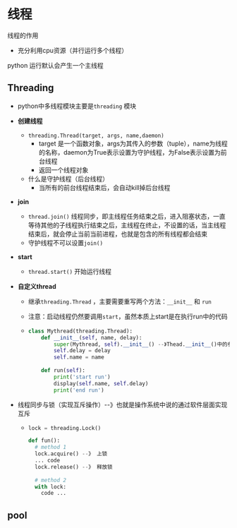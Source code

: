 # 线程

线程的作用

- 充分利用cpu资源（并行运行多个线程）



python 运行默认会产生一个主线程

## Threading

- python中多线程模块主要是`threading` 模块

- **创建线程**

  - `threading.Thread(target, args, name,daemon)`
    - target 是一个函数对象，args为其传入的参数（tuple），name为线程的名称，daemon为True表示设置为守护线程，为False表示设置为前台线程
    - 返回一个线程对象
  - 什么是守护线程（后台线程）
    - 当所有的前台线程结束后，会自动kill掉后台线程

- **join**

  - `thread.join()` 线程同步，即主线程任务结束之后，进入阻塞状态，一直等待其他的子线程执行结束之后，主线程在终止，不设置的话，当主线程结束后，就会停止当前当前进程，也就是包含的所有线程都会结束
  - 守护线程不可以设置`join()`

- **start**

  -  `thread.start()`   开始运行线程

- **自定义thread**

  - 继承`threading.Thread` ，主要需要重写两个方法：`__init__` 和 `run`

  - 注意：启动线程仍然要调用`start`，虽然本质上start是在执行run中的代码

  - ```python
    class Mythread(threading.Thread):
        def __init__(self, name, delay):
            super(Mythread, self).__init__() --》Thead.__init__()中的参数全部是默认参数，因此在这里可以不穿入参数初始化
            self.delay = delay
            self.name = name
        
        def run(self):
            print('start run')
            display(self.name, self.delay)
            print('end run')
    ```

- 线程同步与锁（实现互斥操作）--》也就是操作系统中说的通过软件层面实现互斥

  - ```python
    lock = threading.Lock()
    
    def fun():
      # method 1
      lock.acquire() --》 上锁
      ... code 
      lock.release() --》 释放锁
      
      # method 2
      with lock:
        code ...
    ```

    

## pool

